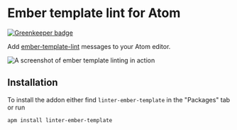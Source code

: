 # Ember template lint for Atom

[![Greenkeeper badge](https://badges.greenkeeper.io/binhums/linter-ember-template.svg)](https://greenkeeper.io/)

Add [ember-template-lint](https://github.com/rwjblue/ember-template-lint) messages to your Atom editor.

![A screenshot of ember template linting in action](https://cloud.githubusercontent.com/assets/831043/17158064/7fe5ef7c-5348-11e6-9091-2ba2c6fb95b7.png)

## Installation

To install the addon either find `linter-ember-template` in the "Packages" tab or run

```
apm install linter-ember-template
```
